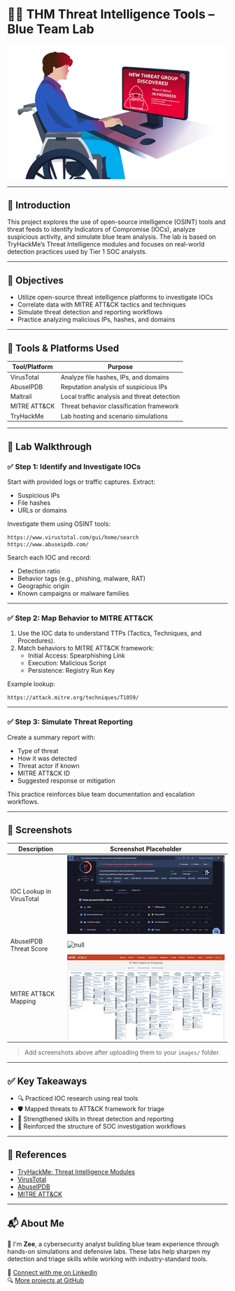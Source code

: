 # 🕵️‍♂️ THM Threat Intelligence Tools – Blue Team Lab

![null](THM-Cover.webp) <!-- Replace this with a cover image -->

---

## 📘 Introduction

This project explores the use of open-source intelligence (OSINT) tools and threat feeds to identify Indicators of Compromise (IOCs), analyze suspicious activity, and simulate blue team analysis. The lab is based on TryHackMe’s Threat Intelligence modules and focuses on real-world detection practices used by Tier 1 SOC analysts.

---

## 🎯 Objectives

- Utilize open-source threat intelligence platforms to investigate IOCs
- Correlate data with MITRE ATT&CK tactics and techniques
- Simulate threat detection and reporting workflows
- Practice analyzing malicious IPs, hashes, and domains

---

## 🧰 Tools & Platforms Used

| Tool/Platform        | Purpose                                    |
|----------------------|--------------------------------------------|
| VirusTotal           | Analyze file hashes, IPs, and domains      |
| AbuseIPDB            | Reputation analysis of suspicious IPs      |
| Maltrail             | Local traffic analysis and threat detection|
| MITRE ATT&CK         | Threat behavior classification framework   |
| TryHackMe            | Lab hosting and scenario simulations       |

---

## 🧪 Lab Walkthrough

### ✅ Step 1: Identify and Investigate IOCs

Start with provided logs or traffic captures. Extract:

- Suspicious IPs
- File hashes
- URLs or domains

Investigate them using OSINT tools:

```plaintext
https://www.virustotal.com/gui/home/search
https://www.abuseipdb.com/
```

Search each IOC and record:

- Detection ratio
- Behavior tags (e.g., phishing, malware, RAT)
- Geographic origin
- Known campaigns or malware families

---

### ✅ Step 2: Map Behavior to MITRE ATT&CK

1. Use the IOC data to understand TTPs (Tactics, Techniques, and Procedures).
2. Match behaviors to MITRE ATT&CK framework:
   - Initial Access: Spearphishing Link
   - Execution: Malicious Script
   - Persistence: Registry Run Key

Example lookup:  
```plaintext
https://attack.mitre.org/techniques/T1059/
```

---

### ✅ Step 3: Simulate Threat Reporting

Create a summary report with:

- Type of threat
- How it was detected
- Threat actor if known
- MITRE ATT&CK ID
- Suggested response or mitigation

This practice reinforces blue team documentation and escalation workflows.

---

## 📸 Screenshots

| Description                  | Screenshot Placeholder            |
|------------------------------|-----------------------------------|
| IOC Lookup in VirusTotal     | ![null](vtotal.webp) |
| AbuseIPDB Threat Score       | ![null](images/ti-abuseipdb.png)  |
| MITRE ATT&CK Mapping         | ![null](Mitre-cover.webp)      |

> Add screenshots above after uploading them to your `images/` folder.

---

## ✅ Key Takeaways

- 🔍 Practiced IOC research using real tools  
- 🛡️ Mapped threats to ATT&CK framework for triage  
- 🧠 Strengthened skills in threat detection and reporting  
- 🧾 Reinforced the structure of SOC investigation workflows  

---

## 📎 References

- [TryHackMe: Threat Intelligence Modules](https://tryhackme.com/)
- [VirusTotal](https://www.virustotal.com/)
- [AbuseIPDB](https://www.abuseipdb.com/)
- [MITRE ATT&CK](https://attack.mitre.org/)

---

## 📬 About Me

👋 I'm **Zee**, a cybersecurity analyst building blue team experience through hands-on simulations and defensive labs. These labs help sharpen my detection and triage skills while working with industry-standard tools.

🔗 [Connect with me on LinkedIn](https://www.linkedin.com/in/zee-williams)  
🔍 [More projects at GitHub](https://github.com/zeewilliams)
```
